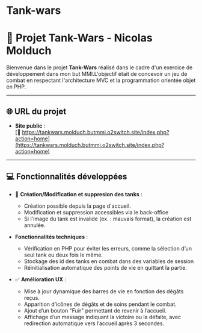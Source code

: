 # Tank-wars

# 📝 Projet Tank-Wars - Nicolas Molduch  

Bienvenue dans le projet **Tank-Wars** réalisé dans le cadre d'un exercice de développement dans mon but MMI.L'objectif était de concevoir un jeu de combat en respectant l'architecture MVC et la programmation orientée objet en PHP.

---
## 🌐 URL du projet  

- **Site public** :  
  [🔗 https://tankwars.molduch.butmmi.o2switch.site/index.php?action=home](https://tankwars.molduch.butmmi.o2switch.site/index.php?action=home)  

---

## 💻 Fonctionnalités développées  

- 🌟 **Création/Modification et suppresion des tanks** :  
  - Création possible depuis la page d'accueil.
  - Modification et suppression accessibles via le back-office
  - Si l'image du tank est invalide (ex. : mauvais format), la création est annulée.

- **Fonctionnalités techniques** : 
  - Vérification en PHP pour éviter les erreurs, comme la sélection d’un seul tank ou deux fois le même.
  - Stockage des id des tanks en combat dans des variables de session
  - Réinitialisation automatique des points de vie en quittant la partie.

- ✅ **Amélioration UX** :  
  - Mise à jour dynamique des barres de vie en fonction des dégâts reçus.
  - Apparition d’icônes de dégâts et de soins pendant le combat.
  - Ajout d’un bouton "Fuir" permettant de revenir à l’accueil.
  - Affichage d’un message indiquant la victoire ou la défaite, avec redirection automatique vers l’accueil après 3 secondes.